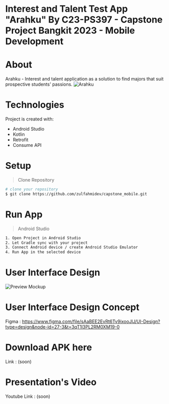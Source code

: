 # Interest and Talent Test App "Arahku" By C23-PS397 - Capstone Project Bangkit 2023 - Mobile Development
# About
Arahku -  Interest and talent application as a solution to find majors that suit prospective students' passions. 
![Arahku](https://github.com/zulfahmidev/capstone_mobile/assets/97874264/3c6ce5c6-aaec-4fe8-aced-009201b70b87)
# Technologies
Project is created with:
*  Android Studio
*  Kotlin
*  Retrofit 
*  Consume API
# Setup
> Clone Repository
``` bash
# clone your repository
$ git clone https://github.com/zulfahmidev/capstone_mobile.git
```
# Run App
> Android Studio
``` bash
1. Open Project in Android Studio
2. Let Gradle sync with your project
3. Connect Android device / create Android Studio Emulator
4. Run App in the selected device
```
# User Interface Design 
![Preview Mockup](https://github.com/zulfahmidev/capstone_mobile/assets/97874264/5a1ffc9a-bf44-468f-817c-298a6e292bd4)
# User Interface Design Concept
Figma : https://www.figma.com/file/sAaBEE2EvRt6Tv9ixooJlJ/UI-Design?type=design&node-id=27-3&t=3qT1l3PL2RM0XM19-0
# Download APK here
Link : (soon)
# Presentation's Video
Youtube Link : (soon)
